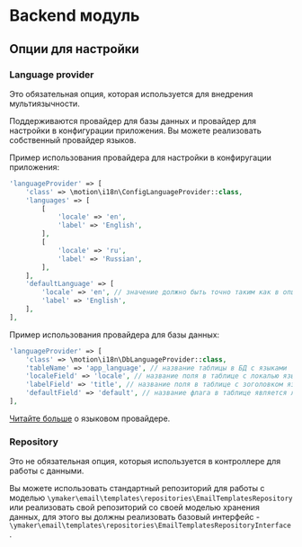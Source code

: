 Backend модуль
==============

## Опции для настройки

### Language provider

Это обязательная опция, которая используется для внедрения мультиязычности.

Поддерживаются провайдер для базы данных и провайдер для настройки в конфигурации приложения.
Вы можете реализовать собственный провайдер языков.

Пример использования провайдера для настройки в конфиругации приложения:

```php
'languageProvider' => [
    'class' => \motion\i18n\ConfigLanguageProvider::class,
    'languages' => [
        [
            'locale' => 'en',
            'label' => 'English',
        ],
        [
            'locale' => 'ru',
            'label' => 'Russian',
        ],
    ],
    'defaultLanguage' => [
        'locale' => 'en', // значение должно быть точно таким как в опции приложения language
        'label' => 'English',
    ],
],
```

Пример использования провайдера для базы данных:

```php
'languageProvider' => [
    'class' => \motion\i18n\DbLanguageProvider::class,
    'tableName' => 'app_language', // название таблицы в БД с языками
    'localeField' => 'locale', // название поля в таблице с локалью языка
    'labelField' => 'title', // название поля в таблице с зоголовком языка
    'defaultField' => 'default', // название флага в таблице является ли язык стандартным
],
```

[Читайте больше](https://github.com/motion/yii2-language-provider) о языковом провайдере.

### Repository

Это не обязательная опция, которыя используется в контроллере для работы с данными.

Вы можете использовать стандартный репозиторий для работы с моделью `\ymaker\email\templates\repositories\EmailTemplatesRepository`
или реализовать свой репозиторий со своей моделью хранения данных,
для этого вы должны реализовать базовый интерфейс - `\ymaker\email\templates\repositories\EmailTemplatesRepositoryInterface`.
